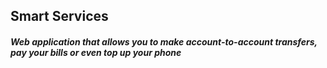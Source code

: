 ## Smart Services
##### Web application that allows you to make account-to-account transfers, pay your bills or even top up your phone
